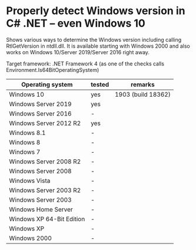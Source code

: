 # Properly detect Windows version in C# .NET – even Windows 10
Shows various ways to determine the Windows version including calling RtlGetVersion in ntdll.dll. It is available starting with Windows 2000 and also works on Windows 10/Server 2019/Server 2016 right away.

Target framework: .NET Framework 4 (as one of the checks calls Environment.Is64BitOperatingSystem)


| Operating system  | tested | remarks |
| ------------- | ------------- | -------------  |
| Windows 10  | yes  | 1903 (build 18362)  |
| Windows Server 2019  |yes  |   |
| Windows Server 2016  | -  |   |
| Windows Server 2012 R2  | yes  |   |
| Windows 8.1  | -  |   |
| Windows 8  | -  |   |
| Windows 7  | -  |   |
| Windows Server 2008 R2  | -  |   |
| Windows Server 2008  | -  |   |
| Windows Vista  | -  |   |
| Windows Server 2003 R2  | -  |   |
| Windows Server 2003  | -  |   |
| Windows Home Server  | -  |   |
| Windows XP 64-Bit Edition  | -  |   |
| Windows XP  | -  |   |
| Windows 2000  | -  |   |

